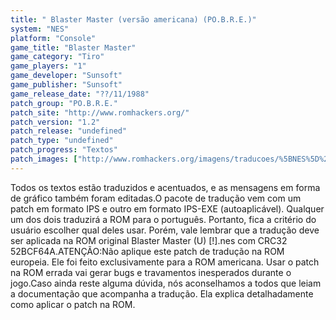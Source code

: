 ```yaml
---
title: " Blaster Master (versão americana) (PO.B.R.E.)"
system: "NES"
platform: "Console"
game_title: "Blaster Master"
game_category: "Tiro"
game_players: "1"
game_developer: "Sunsoft"
game_publisher: "Sunsoft"
game_release_date: "??/11/1988"
patch_group: "PO.B.R.E."
patch_site: "http://www.romhackers.org/"
patch_version: "1.2"
patch_release: "undefined"
patch_type: "undefined"
patch_progress: "Textos"
patch_images: ["http://www.romhackers.org/imagens/traducoes/%5BNES%5D%20Blaster%20Master%20-%20POBRE%20-%201.png","http://www.romhackers.org/imagens/traducoes/%5BNES%5D%20Blaster%20Master%20-%20POBRE%20-%202.png","http://www.romhackers.org/imagens/traducoes/%5BNES%5D%20Blaster%20Master%20-%20POBRE%20-%203.png"]
---
```

Todos os textos estão traduzidos e acentuados, e as mensagens em forma de gráfico também foram editadas.O pacote de tradução vem com um patch em formato IPS e outro em formato IPS-EXE (autoaplicável). Qualquer um dos dois traduzirá a ROM para o português. Portanto, fica a critério do usuário escolher qual deles usar. Porém, vale lembrar que a tradução deve ser aplicada na ROM original Blaster Master (U) [!].nes com CRC32 52BCF64A.ATENÇÃO:Não aplique este patch de tradução na ROM europeia. Ele foi feito exclusivamente para a ROM americana. Usar o patch na ROM errada vai gerar bugs e travamentos inesperados durante o jogo.Caso ainda reste alguma dúvida, nós aconselhamos a todos que leiam a documentação que acompanha a tradução. Ela explica detalhadamente como aplicar o patch na ROM.